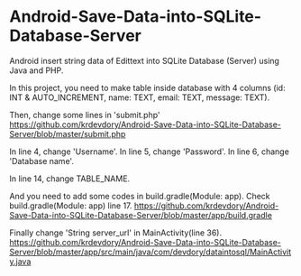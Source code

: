 # Android-Save-Data-into-SQLite-Database-Server
 Android insert string data of Edittext into SQLite Database (Server) using Java and PHP.

 In this project, you need to make table inside database with 4 columns (id: INT & AUTO_INCREMENT, name: TEXT, email: TEXT, message: TEXT).
 
 Then, change some lines in 'submit.php'
 https://github.com/krdevdory/Android-Save-Data-into-SQLite-Database-Server/blob/master/submit.php
 
 In line 4, change 'Username'.
 In line 5, change 'Password'.
 In line 6, change 'Database name'.
 
 In line 14, change TABLE_NAME.
 
 And you need to add some codes in build.gradle(Module: app).
 Check build.gradle(Module: app) line 17.
 https://github.com/krdevdory/Android-Save-Data-into-SQLite-Database-Server/blob/master/app/build.gradle
 
 
 
 Finally change 'String server_url' in MainActivity(line 36).
 https://github.com/krdevdory/Android-Save-Data-into-SQLite-Database-Server/blob/master/app/src/main/java/com/devdory/dataintosql/MainActivity.java
 
